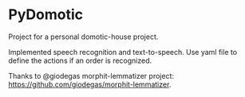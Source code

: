 # PyDomotic
Project for a personal domotic-house project.

Implemented speech recognition and text-to-speech.
Use yaml file to define the actions if an order is recognized.

Thanks to @giodegas morphit-lemmatizer project: https://github.com/giodegas/morphit-lemmatizer.
